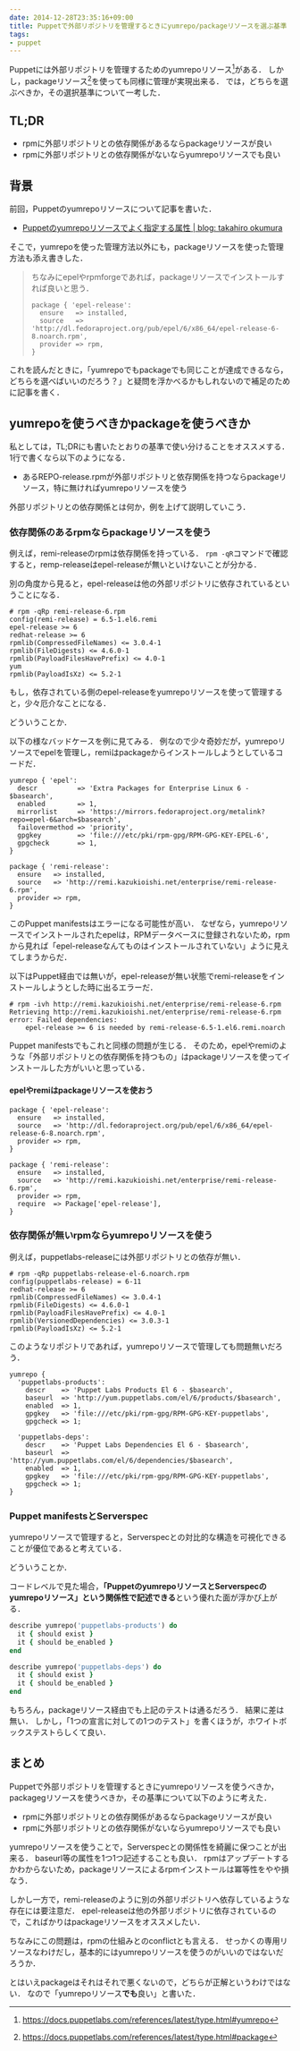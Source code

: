 ```yaml
---
date: 2014-12-28T23:35:16+09:00
title: Puppetで外部リポジトリを管理するときにyumrepo/packageリソースを選ぶ基準
tags:
- puppet
---
```

Puppetには外部リポジトリを管理するためのyumrepoリソース[^1]がある．
しかし，packageリソース[^2]を使っても同様に管理が実現出来る．
では，どちらを選ぶべきか，その選択基準について一考した．

## TL;DR

- rpmに外部リポジトリとの依存関係があるならpackageリソースが良い
- rpmに外部リポジトリとの依存関係がないならyumrepoリソースでも良い

## 背景

前回，Puppetのyumrepoリソースについて記事を書いた．

- [Puppetのyumrepoリソースでよく指定する属性 | blog: takahiro okumura](/2014/12/27/puppet-yumrepo/)

そこで，yumrepoを使った管理方法以外にも，packageリソースを使った管理方法も添え書きした．

> ちなみにepelやrpmforgeであれば，packageリソースでインストールすれば良いと思う．
> 
> ```puppet
> package { 'epel-release':
>   ensure   => installed,
>   source   => 'http://dl.fedoraproject.org/pub/epel/6/x86_64/epel-release-6-8.noarch.rpm',
>   provider => rpm,
> }
> ```

これを読んだときに，「yumrepoでもpackageでも同じことが達成できるなら，どちらを選べばいいのだろう？」と疑問を浮かべるかもしれないので補足のために記事を書く．

## yumrepoを使うべきかpackageを使うべきか

私としては，TL;DRにも書いたとおりの基準で使い分けることをオススメする．
1行で書くなら以下のようになる．

- あるREPO-release.rpmが外部リポジトリと依存関係を持つならpackageリソース，特に無ければyumrepoリソースを使う

外部リポジトリとの依存関係とは何か，例を上げて説明していこう．

### 依存関係のあるrpmならpackageリソースを使う

例えば，remi-releaseのrpmは依存関係を持っている．
`rpm -qR`コマンドで確認すると，remp-releaseはepel-releaseが無いといけないことが分かる．

別の角度から見ると，epel-releaseは他の外部リポジトリに依存されているということになる．

```
# rpm -qRp remi-release-6.rpm
config(remi-release) = 6.5-1.el6.remi
epel-release >= 6
redhat-release >= 6
rpmlib(CompressedFileNames) <= 3.0.4-1
rpmlib(FileDigests) <= 4.6.0-1
rpmlib(PayloadFilesHavePrefix) <= 4.0-1
yum
rpmlib(PayloadIsXz) <= 5.2-1
```

もし，依存されている側のepel-releaseをyumrepoリソースを使って管理すると，少々厄介なことになる．

どういうことか．

以下の様なバッドケースを例に見てみる．
例なので少々奇妙だが，yumrepoリソースでepelを管理し，remiはpackageからインストールしようとしているコードだ．

```puppet
yumrepo { 'epel':
  descr          => 'Extra Packages for Enterprise Linux 6 - $basearch',
  enabled        => 1,
  mirrorlist     => 'https://mirrors.fedoraproject.org/metalink?repo=epel-6&arch=$basearch',
  failovermethod => 'priority',
  gpgkey         => 'file:///etc/pki/rpm-gpg/RPM-GPG-KEY-EPEL-6',
  gpgcheck       => 1,
}

package { 'remi-release':
  ensure   => installed,
  source   => 'http://remi.kazukioishi.net/enterprise/remi-release-6.rpm',
  provider => rpm,
}
```

このPuppet manifestsはエラーになる可能性が高い．
なぜなら，yumrepoリソースでインストールされたepelは，RPMデータベースに登録されないため，rpmから見れば「epel-releaseなんてものはインストールされていない」ように見えてしまうからだ．

以下はPuppet経由では無いが，epel-releaseが無い状態でremi-releaseをインストールしようとした時に出るエラーだ．

```
# rpm -ivh http://remi.kazukioishi.net/enterprise/remi-release-6.rpm
Retrieving http://remi.kazukioishi.net/enterprise/remi-release-6.rpm
error: Failed dependencies:
	epel-release >= 6 is needed by remi-release-6.5-1.el6.remi.noarch
```

Puppet manifestsでもこれと同様の問題が生じる．
そのため，epelやremiのような「外部リポジトリとの依存関係を持つもの」はpackageリソースを使ってインストールした方がいいと思っている．

#### epelやremiはpackageリソースを使おう

```puppet
package { 'epel-release':
  ensure   => installed,
  source   => 'http://dl.fedoraproject.org/pub/epel/6/x86_64/epel-release-6-8.noarch.rpm',
  provider => rpm,
}

package { 'remi-release':
  ensure   => installed,
  source   => 'http://remi.kazukioishi.net/enterprise/remi-release-6.rpm',
  provider => rpm,
  require  => Package['epel-release'],
}
```

### 依存関係が無いrpmならyumrepoリソースを使う

例えば，puppetlabs-releaseには外部リポジトリとの依存が無い．

```
# rpm -qRp puppetlabs-release-el-6.noarch.rpm
config(puppetlabs-release) = 6-11
redhat-release >= 6
rpmlib(CompressedFileNames) <= 3.0.4-1
rpmlib(FileDigests) <= 4.6.0-1
rpmlib(PayloadFilesHavePrefix) <= 4.0-1
rpmlib(VersionedDependencies) <= 3.0.3-1
rpmlib(PayloadIsXz) <= 5.2-1
```

このようなリポジトリであれば，yumrepoリソースで管理しても問題無いだろう．

```puppet
yumrepo {
  'puppetlabs-products':
    descr    => 'Puppet Labs Products El 6 - $basearch',
    baseurl  => 'http://yum.puppetlabs.com/el/6/products/$basearch',
    enabled  => 1,
    gpgkey   => 'file:///etc/pki/rpm-gpg/RPM-GPG-KEY-puppetlabs',
    gpgcheck => 1;

  'puppetlabs-deps':
    descr    => 'Puppet Labs Dependencies El 6 - $basearch',
    baseurl  => 'http://yum.puppetlabs.com/el/6/dependencies/$basearch',
    enabled  => 1,
    gpgkey   => 'file:///etc/pki/rpm-gpg/RPM-GPG-KEY-puppetlabs',
    gpgcheck => 1;
}
```

### Puppet manifestsとServerspec

yumrepoリソースで管理すると，Serverspecとの対比的な構造を可視化できることが優位であると考えている．

どういうことか．

コードレベルで見た場合，**「PuppetのyumrepoリソースとServerspecのyumrepoリソース」という関係性で記述できる**という優れた面が浮かび上がる．

```rb
describe yumrepo('puppetlabs-products') do
  it { should exist }
  it { should be_enabled }
end

describe yumrepo('puppetlabs-deps') do
  it { should exist }
  it { should be_enabled }
end
```

もちろん，packageリソース経由でも上記のテストは通るだろう．
結果に差は無い．
しかし，「1つの宣言に対しての1つのテスト」を書くほうが，ホワイトボックステストらしくて良い．

## まとめ

Puppetで外部リポジトリを管理するときにyumrepoリソースを使うべきか，packagegリソースを使うべきか，その基準について以下のように考えた．

- rpmに外部リポジトリとの依存関係があるならpackageリソースが良い
- rpmに外部リポジトリとの依存関係がないならyumrepoリソースでも良い

yumrepoリソースを使うことで，Serverspecとの関係性を綺麗に保つことが出来る．
baseurl等の属性を1つ1つ記述することも良い．
rpmはアップデートするかわからないため，packageリソースによるrpmインストールは冪等性をやや損なう．

しかし一方で，remi-releaseのように別の外部リポジトリへ依存しているような存在には要注意だ．
epel-releaseは他の外部リポジトリに依存されているので，こればかりはpackageリソースをオススメしたい．

ちなみにこの問題は，rpmの仕組みとのconflictとも言える．
せっかくの専用リソースなわけだし，基本的にはyumrepoリソースを使うのがいいのではないだろうか．

とはいえpackageはそれはそれで悪くないので，どちらが正解というわけではない．
なので「yumrepoリソース**でも**良い」と書いた．

[^1]: https://docs.puppetlabs.com/references/latest/type.html#yumrepo
[^2]: https://docs.puppetlabs.com/references/latest/type.html#package
